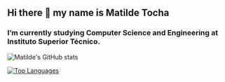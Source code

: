 ## Hi there 👋 my name is Matilde Tocha

### I’m currently studying Computer Science and Engineering at Instituto Superior Técnico.

![Matilde's GitHub stats](https://github-readme-stats.vercel.app/api?username=matildetocha&show_icons=true&include_all_commits=true&count_private=true&theme=vision-friendly-dark)

[![Top Languages](https://github-readme-stats.vercel.app/api/top-langs/?username=matildetocha&layout=compact&theme=vision-friendly-dark&langs_count=8)](https://github.com/anuraghazra/github-readme-stats)
